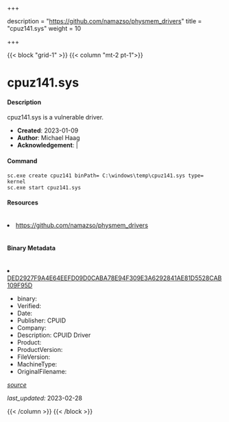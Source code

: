 +++

description = "https://github.com/namazso/physmem_drivers"
title = "cpuz141.sys"
weight = 10

+++


{{< block "grid-1" >}}
{{< column "mt-2 pt-1">}}


# cpuz141.sys

#### Description

cpuz141.sys is a vulnerable driver.

- **Created**: 2023-01-09
- **Author**: Michael Haag
- **Acknowledgement**:  | [](https://twitter.com/)

#### Command

```
sc.exe create cpuz141 binPath= C:\windows\temp\cpuz141.sys type= kernel
sc.exe start cpuz141.sys
```

#### Resources
<br>


<li><a href=" https://github.com/namazso/physmem_drivers"> https://github.com/namazso/physmem_drivers</a></li>


<br>


#### Binary Metadata
<br>



<li><a href="https://www.virustotal.com/gui/file/DED2927F9A4E64EEFD09D0CABA78E94F309E3A6292841AE81D5528CAB109F95D">DED2927F9A4E64EEFD09D0CABA78E94F309E3A6292841AE81D5528CAB109F95D</a></li>



- binary: 
- Verified: 
- Date: 
- Publisher: CPUID
- Company: 
- Description: CPUID Driver
- Product: 
- ProductVersion: 
- FileVersion: 
- MachineType: 
- OriginalFilename: 

[*source*](https://github.com/magicsword-io/LOLDrivers/tree/main/yaml/cpuz141.sys.yml)

*last_updated:* 2023-02-28


{{< /column >}}
{{< /block >}}
